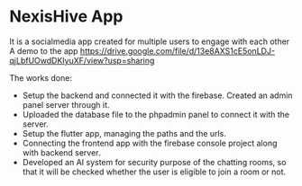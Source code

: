 # NexisHive App

It is a socialmedia app created for multiple users to engage with each other
A demo to the app https://drive.google.com/file/d/13e8AXS1cE5onLDJ-qjLbfUOwdDKIyuXF/view?usp=sharing

The works done:
  - Setup the backend and connected it with the firebase. Created an admin panel server through it.
  - Uploaded the database file to the phpadmin panel to connect it with the server.
  - Setup the flutter app, managing the paths and the urls.
  - Connecting the frontend app with the firebase console project along with backend server.
  - Developed an AI system for security purpose of the chatting rooms, so that it will be checked whether the user is eligible to join a room or not.
